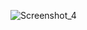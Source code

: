 ![Screenshot_4](https://user-images.githubusercontent.com/104820006/222970170-f3275ce2-21fb-4d37-af18-5129efe4509b.png)
